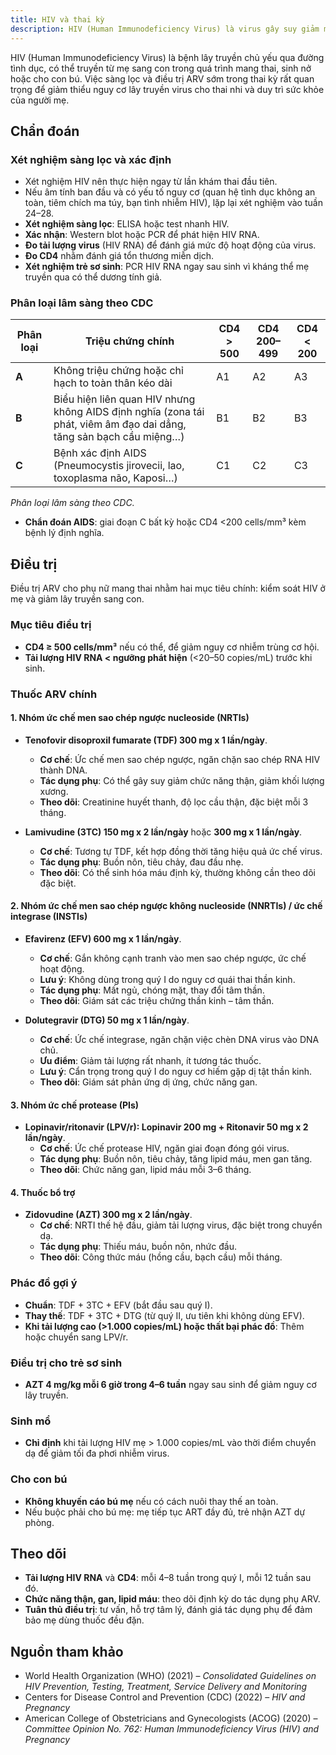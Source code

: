 ```yaml
---
title: HIV và thai kỳ
description: HIV (Human Immunodeficiency Virus) là virus gây suy giảm miễn dịch, có thể lây truyền từ mẹ sang con qua nhau thai, khi sinh hoặc cho con bú. Sàng lọc và điều trị ARV sớm trong thai kỳ giúp giảm nguy cơ lây truyền xuống dưới 1%, duy trì sức khỏe mẹ và phòng ngừa nhiễm trùng cơ hội.
---
```


HIV (Human Immunodeficiency Virus) là bệnh lây truyền chủ yếu qua đường tình dục, có thể truyền từ mẹ sang con trong quá trình mang thai, sinh nở hoặc cho con bú. Việc sàng lọc và điều trị ARV sớm trong thai kỳ rất quan trọng để giảm thiểu nguy cơ lây truyền virus cho thai nhi và duy trì sức khỏe của người mẹ.

## Chẩn đoán

### Xét nghiệm sàng lọc và xác định

- Xét nghiệm HIV nên thực hiện ngay từ lần khám thai đầu tiên.  
- Nếu âm tính ban đầu và có yếu tố nguy cơ (quan hệ tình dục không an toàn, tiêm chích ma túy, bạn tình nhiễm HIV), lặp lại xét nghiệm vào tuần 24–28.  
- **Xét nghiệm sàng lọc**: ELISA hoặc test nhanh HIV.  
- **Xác nhận**: Western blot hoặc PCR để phát hiện HIV RNA.  
- **Đo tải lượng virus** (HIV RNA) để đánh giá mức độ hoạt động của virus.  
- **Đo CD4** nhằm đánh giá tổn thương miễn dịch.  
- **Xét nghiệm trẻ sơ sinh**: PCR HIV RNA ngay sau sinh vì kháng thể mẹ truyền qua có thể dương tính giả.  

### Phân loại lâm sàng theo CDC

| Phân loại | Triệu chứng chính                                                         | CD4 > 500 | CD4 200–499 | CD4 < 200 |
|-----------|----------------------------------------------------------------------------|-----------|-------------|-----------|
| **A**     | Không triệu chứng hoặc chỉ hạch to toàn thân kéo dài                       | A1        | A2          | A3        |
| **B**     | Biểu hiện liên quan HIV nhưng không AIDS định nghĩa (zona tái phát, viêm âm đạo dai dẳng, tăng sản bạch cầu miệng…) | B1        | B2          | B3        |
| **C**     | Bệnh xác định AIDS (Pneumocystis jirovecii, lao, toxoplasma não, Kaposi…) | C1        | C2          | C3        |

_Phân loại lâm sàng theo CDC._

- **Chẩn đoán AIDS**: giai đoạn C bất kỳ hoặc CD4 <200 cells/mm³ kèm bệnh lý định nghĩa.

## Điều trị

Điều trị ARV cho phụ nữ mang thai nhằm hai mục tiêu chính: kiểm soát HIV ở mẹ và giảm lây truyền sang con.

### Mục tiêu điều trị

- **CD4 ≥ 500 cells/mm³** nếu có thể, để giảm nguy cơ nhiễm trùng cơ hội.  
- **Tải lượng HIV RNA < ngưỡng phát hiện** (<20–50 copies/mL) trước khi sinh.

### Thuốc ARV chính

#### 1. Nhóm ức chế men sao chép ngược nucleoside (NRTIs)

- **Tenofovir disoproxil fumarate (TDF) 300 mg x 1 lần/ngày**.  
  - **Cơ chế**: Ức chế men sao chép ngược, ngăn chặn sao chép RNA HIV thành DNA.  
  - **Tác dụng phụ**: Có thể gây suy giảm chức năng thận, giảm khối lượng xương.  
  - **Theo dõi**: Creatinine huyết thanh, độ lọc cầu thận, đặc biệt mỗi 3 tháng.

- **Lamivudine (3TC) 150 mg x 2 lần/ngày** hoặc **300 mg x 1 lần/ngày**.  
  - **Cơ chế**: Tương tự TDF, kết hợp đồng thời tăng hiệu quả ức chế virus.  
  - **Tác dụng phụ**: Buồn nôn, tiêu chảy, đau đầu nhẹ.  
  - **Theo dõi**: Có thể sinh hóa máu định kỳ, thường không cần theo dõi đặc biệt.

#### 2. Nhóm ức chế men sao chép ngược không nucleoside (NNRTIs) / ức chế integrase (INSTIs)

- **Efavirenz (EFV) 600 mg x 1 lần/ngày**.  
  - **Cơ chế**: Gắn không cạnh tranh vào men sao chép ngược, ức chế hoạt động.  
  - **Lưu ý**: Không dùng trong quý I do nguy cơ quái thai thần kinh.  
  - **Tác dụng phụ**: Mất ngủ, chóng mặt, thay đổi tâm thần.  
  - **Theo dõi**: Giám sát các triệu chứng thần kinh – tâm thần.

- **Dolutegravir (DTG) 50 mg x 1 lần/ngày**.  
  - **Cơ chế**: Ức chế integrase, ngăn chặn việc chèn DNA virus vào DNA chủ.  
  - **Ưu điểm**: Giảm tải lượng rất nhanh, ít tương tác thuốc.  
  - **Lưu ý**: Cẩn trọng trong quý I do nguy cơ hiếm gặp dị tật thần kinh.  
  - **Theo dõi**: Giám sát phản ứng dị ứng, chức năng gan.

#### 3. Nhóm ức chế protease (PIs)

- **Lopinavir/ritonavir (LPV/r): Lopinavir 200 mg + Ritonavir 50 mg x 2 lần/ngày**.  
  - **Cơ chế**: Ức chế protease HIV, ngăn giai đoạn đóng gói virus.  
  - **Tác dụng phụ**: Buồn nôn, tiêu chảy, tăng lipid máu, men gan tăng.  
  - **Theo dõi**: Chức năng gan, lipid máu mỗi 3–6 tháng.

#### 4. Thuốc bổ trợ

- **Zidovudine (AZT) 300 mg x 2 lần/ngày**.  
  - **Cơ chế**: NRTI thế hệ đầu, giảm tải lượng virus, đặc biệt trong chuyển dạ.  
  - **Tác dụng phụ**: Thiếu máu, buồn nôn, nhức đầu.  
  - **Theo dõi**: Công thức máu (hồng cầu, bạch cầu) mỗi tháng.

### Phác đồ gợi ý

- **Chuẩn**: TDF + 3TC + EFV (bắt đầu sau quý I).  
- **Thay thế**: TDF + 3TC + DTG (từ quý II, ưu tiên khi không dùng EFV).  
- **Khi tải lượng cao (>1.000 copies/mL) hoặc thất bại phác đồ**: Thêm hoặc chuyển sang LPV/r.  

### Điều trị cho trẻ sơ sinh

- **AZT 4 mg/kg mỗi 6 giờ trong 4–6 tuần** ngay sau sinh để giảm nguy cơ lây truyền.

### Sinh mổ

- **Chỉ định** khi tải lượng HIV mẹ > 1.000 copies/mL vào thời điểm chuyển dạ để giảm tối đa phơi nhiễm virus.

### Cho con bú

- **Không khuyến cáo bú mẹ** nếu có cách nuôi thay thế an toàn.  
- Nếu buộc phải cho bú mẹ: mẹ tiếp tục ART đầy đủ, trẻ nhận AZT dự phòng.

## Theo dõi

- **Tải lượng HIV RNA** và **CD4**: mỗi 4–8 tuần trong quý I, mỗi 12 tuần sau đó.  
- **Chức năng thận, gan, lipid máu**: theo dõi định kỳ do tác dụng phụ ARV.  
- **Tuân thủ điều trị**: tư vấn, hỗ trợ tâm lý, đánh giá tác dụng phụ để đảm bảo mẹ dùng thuốc đều đặn.

## Nguồn tham khảo

- World Health Organization (WHO) (2021) – _Consolidated Guidelines on HIV Prevention, Testing, Treatment, Service Delivery and Monitoring_  
- Centers for Disease Control and Prevention (CDC) (2022) – _HIV and Pregnancy_  
- American College of Obstetricians and Gynecologists (ACOG) (2020) – _Committee Opinion No. 762: Human Immunodeficiency Virus (HIV) and Pregnancy_  

